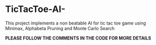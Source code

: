 # TicTacToe-AI-
This project implements a non beatable AI for tic tac toe game using Minimax, Alphabeta Pruning and Monte Carlo Search


__PLEASE FOLLOW THE COMMENTS IN THE CODE FOR MORE DETAILS__
